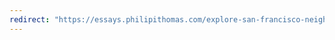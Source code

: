 ```yaml
---
redirect: "https://essays.philipithomas.com/explore-san-francisco-neighborhoods-through-coffee-shops-68decdc8cefe#.4614arn2b"
---
```


